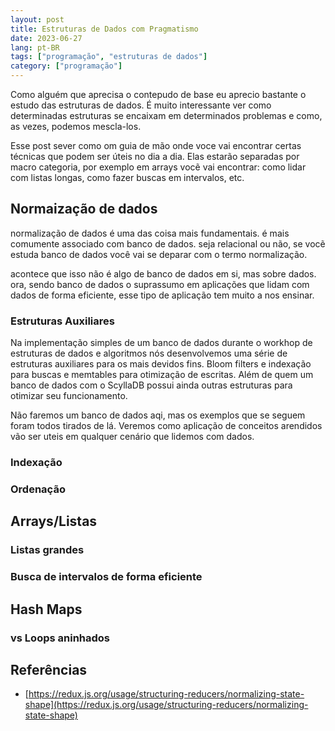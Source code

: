 ```yaml
---
layout: post
title: Estruturas de Dados com Pragmatismo
date: 2023-06-27
lang: pt-BR
tags: ["programação", "estruturas de dados"]
category: ["programação"]
---
```


Como alguém que aprecisa o contepudo de base eu aprecio bastante o estudo das estruturas de dados. É muito interessante
ver como determinadas estruturas se encaixam em determinados problemas e como, as vezes, podemos mescla-los.

Esse post sever como om guia de mão onde voce vai encontrar certas técnicas que podem ser úteis no dia a dia. Elas
estarão separadas por macro categoria, por exemplo em arrays vocẽ vai encontrar: como lidar com listas longas, como
fazer buscas em intervalos, etc.

## Normaização de dados

normalização de dados é uma das coisa mais fundamentais. é mais comumente associado com banco de dados. seja relacional
ou não, se vocẽ estuda banco de dados você vai se deparar com o termo normalização.

acontece que isso não é algo de banco de dados em si, mas sobre dados. ora, sendo banco de dados o suprassumo em
aplicações que lidam com dados de forma eficiente, esse tipo de aplicação tem muito a nos ensinar.

### Estruturas Auxiliares

Na implementação simples de um banco de dados durante o workhop de estruturas de dados e algoritmos nós desenvolvemos
uma série de estruturas auxiliares para os mais devidos fins. Bloom filters e indexação para buscas e memtables para otimização de
escritas. Além de quem um banco de dados com o ScyllaDB possui ainda outras estruturas para otimizar seu funcionamento.

Não faremos um banco de dados aqi, mas os exemplos que se seguem foram todos tirados de lá. Veremos como aplicação de
conceitos arendidos vão ser uteis em qualquer cenário que lidemos com dados.

### Indexação

### Ordenação

## Arrays/Listas

### Listas grandes

### Busca de intervalos de forma eficiente

## Hash Maps

### vs Loops aninhados

## Referências

- [https://redux.js.org/usage/structuring-reducers/normalizing-state-shape](https://redux.js.org/usage/structuring-reducers/normalizing-state-shape)
